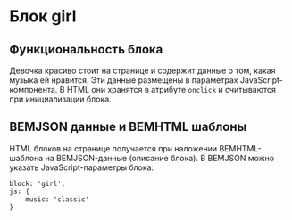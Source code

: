 # Блок girl

## Функциональность блока
Девочка красиво стоит на странице и содержит данные о том, какая музыка ей
нравится. Эти данные размещены в параметрах JavaScript-компонента. В HTML они хранятся в атрибуте `onclick` и
считываются при инициализации блока.


## BEMJSON данные и BEMHTML шаблоны
HTML блоков на странице получается при наложении BEMHTML-шаблона на
BEMJSON-данные (описание блока). В BEMJSON можно указать JavaScript-параметры
блока:

    block: 'girl',
    js: {
        music: 'classic'
    }
